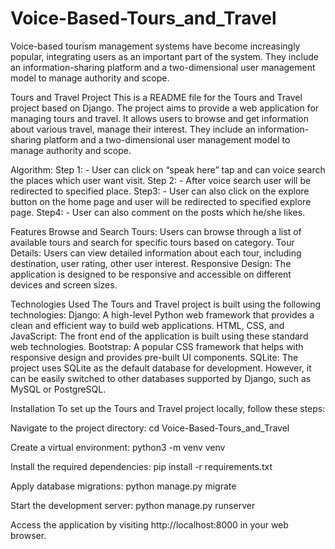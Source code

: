 # Voice-Based-Tours_and_Travel
Voice-based tourism management systems have become increasingly popular, integrating users as an important part of the system. They include an information-sharing platform and a two-dimensional user management model to manage authority and scope.

Tours and Travel Project
This is a README file for the Tours and Travel project based on Django. The project aims to provide a web application for managing tours and travel. It allows users to browse and get information about various travel, manage their interest. They include an information-sharing platform and a two-dimensional user management model to manage authority and scope.

Algorithm:
Step 1: - User can click on “speak here” tap and can voice search the places which user want visit.
Step 2: - After voice search user will be redirected to specified place.
Step3: - User can also click on the explore button on the home page and user will be redirected to specified explore page.
Step4: - User can also comment on the posts which he/she likes.

Features
Browse and Search Tours: Users can browse through a list of available tours and search for specific tours based on category.
Tour Details: Users can view detailed information about each tour, including destination, user rating, other user interest.
Responsive Design: The application is designed to be responsive and accessible on different devices and screen sizes.

Technologies Used
The Tours and Travel project is built using the following technologies:
Django: A high-level Python web framework that provides a clean and efficient way to build web applications.
HTML, CSS, and JavaScript: The front end of the application is built using these standard web technologies.
Bootstrap: A popular CSS framework that helps with responsive design and provides pre-built UI components.
SQLite: The project uses SQLite as the default database for development. However, it can be easily switched to other databases supported by Django, such as MySQL or PostgreSQL.

Installation
To set up the Tours and Travel project locally, follow these steps:

Navigate to the project directory:
cd Voice-Based-Tours_and_Travel

Create a virtual environment:
python3 -m venv venv

Install the required dependencies:
pip install -r requirements.txt

Apply database migrations:
python manage.py migrate

Start the development server:
python manage.py runserver

Access the application by visiting http://localhost:8000 in your web browser.
